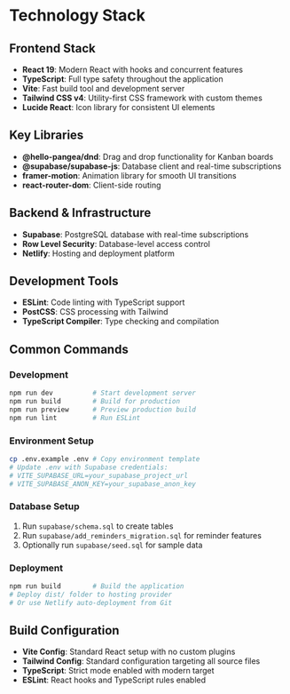 # Technology Stack

## Frontend Stack
- **React 19**: Modern React with hooks and concurrent features
- **TypeScript**: Full type safety throughout the application
- **Vite**: Fast build tool and development server
- **Tailwind CSS v4**: Utility-first CSS framework with custom themes
- **Lucide React**: Icon library for consistent UI elements

## Key Libraries
- **@hello-pangea/dnd**: Drag and drop functionality for Kanban boards
- **@supabase/supabase-js**: Database client and real-time subscriptions
- **framer-motion**: Animation library for smooth UI transitions
- **react-router-dom**: Client-side routing

## Backend & Infrastructure
- **Supabase**: PostgreSQL database with real-time subscriptions
- **Row Level Security**: Database-level access control
- **Netlify**: Hosting and deployment platform

## Development Tools
- **ESLint**: Code linting with TypeScript support
- **PostCSS**: CSS processing with Tailwind
- **TypeScript Compiler**: Type checking and compilation

## Common Commands

### Development
```bash
npm run dev          # Start development server
npm run build        # Build for production
npm run preview      # Preview production build
npm run lint         # Run ESLint
```

### Environment Setup
```bash
cp .env.example .env # Copy environment template
# Update .env with Supabase credentials:
# VITE_SUPABASE_URL=your_supabase_project_url
# VITE_SUPABASE_ANON_KEY=your_supabase_anon_key
```

### Database Setup
1. Run `supabase/schema.sql` to create tables
2. Run `supabase/add_reminders_migration.sql` for reminder features
3. Optionally run `supabase/seed.sql` for sample data

### Deployment
```bash
npm run build        # Build the application
# Deploy dist/ folder to hosting provider
# Or use Netlify auto-deployment from Git
```

## Build Configuration
- **Vite Config**: Standard React setup with no custom plugins
- **Tailwind Config**: Standard configuration targeting all source files
- **TypeScript**: Strict mode enabled with modern target
- **ESLint**: React hooks and TypeScript rules enabled